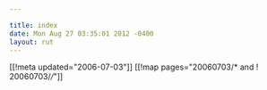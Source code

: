 ```yaml
---

title: index
date: Mon Aug 27 03:35:01 2012 -0400
layout: rut
---
```


[[!meta updated="2006-07-03"]]
[[!map pages="20060703/* and ! 20060703/*/*"]]
